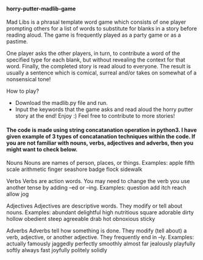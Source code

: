 #### horry-putter-madlib-game

Mad Libs is a phrasal template word game which consists of one player prompting others for a list of words to substitute for blanks in a story before reading aloud. The game is frequently played as a party game or as a pastime.

One player asks the other players, in turn, to contribute a word of the specified type for each blank, but without revealing the context for that word. Finally, the completed story is read aloud to everyone. The result is usually a sentence which is comical, surreal and/or takes on somewhat of a nonsensical tone!

How to play?
- Download the madlib.py file and run.
- Input the keywords that the game asks and read aloud the horry putter story at the end! Enjoy :) Feel free to contribute to more stories!

#### The code is made using string concatanation operation in python3. I have given example of 3 types of concatanation techniques within the code. If you are not familiar with nouns, verbs, adjectives and adverbs, then you might want to check below.

Nouns
Nouns are names of person, places, or things.
Examples:
apple	fifth	scale
arithmetic	finger	seashore
badge	flock	sidewalk

Verbs
Verbs are action words. You may need to change the verb you use another tense by adding –ed or –ing.
Examples:
question	add	itch
reach	allow	jog

Adjectives
Adjectives are descriptive words. They modify or tell about nouns.
Examples:
abundant	delightful	high	nutritious	square
adorable	dirty	hollow	obedient	steep
agreeable	drab	hot	obnoxious	sticky

Adverbs
Adverbs tell how something is done. They modify (tell about) a verb, adjective, or another adjective. They frequently end in –ly.
Examples:
actually	famously	jaggedly	perfectly	smoothly
almost	far	jealously	playfully	softly
always	fast	joyfully	politely	solidly

